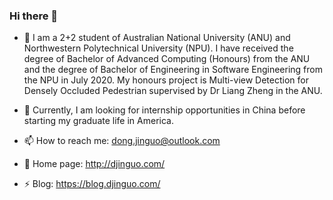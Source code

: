 ### Hi there 👋

- 🔭 I am a 2+2 student of Australian National University (ANU) and Northwestern Polytechnical University (NPU). I have received the degree of Bachelor of Advanced Computing (Honours) from the ANU and the degree of Bachelor of Engineering in Software Engineering from the NPU in July 2020. My honours project is Multi-view Detection for Densely Occluded Pedestrian supervised by Dr Liang Zheng in the ANU.

- 🌱 Currently, I am looking for internship opportunities in China before starting my graduate life in America.

- 📫 How to reach me: dong.jinguo@outlook.com

- 🤔 Home page: http://djinguo.com/

- ⚡ Blog: https://blog.djinguo.com/

<!--
**femj007/femj007** is a ✨ _special_ ✨ repository because its `README.md` (this file) appears on your GitHub profile.

Here are some ideas to get you started:

- 🔭 I’m currently working on ...
- 🌱 I’m currently learning ...
- 👯 I’m looking to collaborate on ...
- 🤔 I’m looking for help with ...
- 💬 Ask me about ...
- 📫 How to reach me: ...
- 😄 Pronouns: ...
- ⚡ Fun fact: ...
-->
